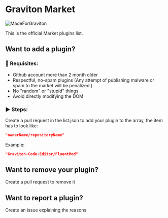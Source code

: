 # Graviton Market

![MadeForGraviton](https://raw.githubusercontent.com/Graviton-Code-Editor/website/master/src/badges/made_for_graviton.svg?sanitize=true)

This is the official Market plugins list.

## Want to add a plugin?

### 📝 Requisites:
- Github account more than 2 month older
- Respectful, no-spam plugins (Any attempt of publishing malware or spam to the market will be penalized.)
- No "random" or "stupid" things
- Avoid directly modifying the DOM

### ▶ Steps:
Create a pull request in the list.json to add your plugin to the array, the item has to look like:

```json
"ownerName/repositoryName"
```
Example:
```json
"Graviton-Code-Editor/FluentMod"
```

## Want to remove your plugin?
Create a pull request to remove it

## Want to report a plugin?
Create an issue explaining the reasons
